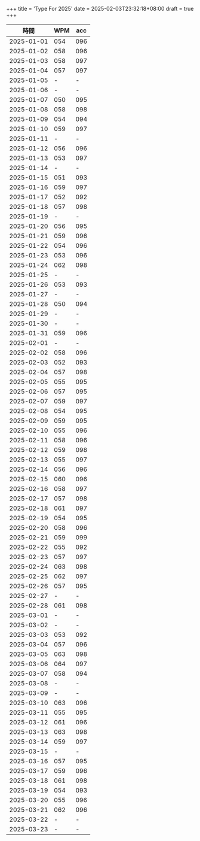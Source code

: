 +++
title = 'Type For 2025'
date = 2025-02-03T23:32:18+08:00
draft = true
+++

|    時間    |  WPM  |  acc  |
|------------|-------|-------|
| 2025-01-01 |  054  |  096  |
| 2025-01-02 |  058  |  096  |
| 2025-01-03 |  058  |  097  |
| 2025-01-04 |  057  |  097  |
| 2025-01-05 |   -   |   -   |
| 2025-01-06 |   -   |   -   |
| 2025-01-07 |  050  |  095  |
| 2025-01-08 |  058  |  098  |
| 2025-01-09 |  054  |  094  |
| 2025-01-10 |  059  |  097  |
| 2025-01-11 |   -   |   -   |
| 2025-01-12 |  056  |  096  |
| 2025-01-13 |  053  |  097  |
| 2025-01-14 |   -   |   -   |
| 2025-01-15 |  051  |  093  |
| 2025-01-16 |  059  |  097  |
| 2025-01-17 |  052  |  092  |
| 2025-01-18 |  057  |  098  |
| 2025-01-19 |   -   |   -   |
| 2025-01-20 |  056  |  095  |
| 2025-01-21 |  059  |  096  |
| 2025-01-22 |  054  |  096  |
| 2025-01-23 |  053  |  096  |
| 2025-01-24 |  062  |  098  |
| 2025-01-25 |   -   |   -   |
| 2025-01-26 |  053  |  093  |
| 2025-01-27 |   -   |   -   |
| 2025-01-28 |  050  |  094  |
| 2025-01-29 |   -   |   -   |
| 2025-01-30 |   -   |   -   |
| 2025-01-31 |  059  |  096  |
| 2025-02-01 |   -   |   -   |
| 2025-02-02 |  058  |  096  |
| 2025-02-03 |  052  |  093  |
| 2025-02-04 |  057  |  098  |
| 2025-02-05 |  055  |  095  |
| 2025-02-06 |  057  |  095  |
| 2025-02-07 |  059  |  097  |
| 2025-02-08 |  054  |  095  |
| 2025-02-09 |  059  |  095  |
| 2025-02-10 |  055  |  096  |
| 2025-02-11 |  058  |  096  |
| 2025-02-12 |  059  |  098  |
| 2025-02-13 |  055  |  097  |
| 2025-02-14 |  056  |  096  |
| 2025-02-15 |  060  |  096  |
| 2025-02-16 |  058  |  097  |
| 2025-02-17 |  057  |  098  |
| 2025-02-18 |  061  |  097  |
| 2025-02-19 |  054  |  095  |
| 2025-02-20 |  058  |  096  |
| 2025-02-21 |  059  |  099  |
| 2025-02-22 |  055  |  092  |
| 2025-02-23 |  057  |  097  |
| 2025-02-24 |  063  |  098  |
| 2025-02-25 |  062  |  097  |
| 2025-02-26 |  057  |  095  |
| 2025-02-27 |   -   |   -   |
| 2025-02-28 |  061  |  098  |
| 2025-03-01 |   -   |   -   |
| 2025-03-02 |   -   |   -   |
| 2025-03-03 |  053  |  092  |
| 2025-03-04 |  057  |  096  |
| 2025-03-05 |  063  |  098  |
| 2025-03-06 |  064  |  097  |
| 2025-03-07 |  058  |  094  |
| 2025-03-08 |   -   |   -   |
| 2025-03-09 |   -   |   -   |
| 2025-03-10 |  063  |  096  |
| 2025-03-11 |  055  |  095  |
| 2025-03-12 |  061  |  096  |
| 2025-03-13 |  063  |  098  |
| 2025-03-14 |  059  |  097  |
| 2025-03-15 |   -   |   -   |
| 2025-03-16 |  057  |  095  |
| 2025-03-17 |  059  |  096  |
| 2025-03-18 |  061  |  098  |
| 2025-03-19 |  054  |  093  |
| 2025-03-20 |  055  |  096  |
| 2025-03-21 |  062  |  096  |
| 2025-03-22 |   -   |   -   |
| 2025-03-23 |   -   |   -   |

